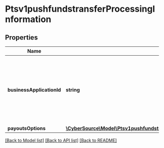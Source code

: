 # Ptsv1pushfundstransferProcessingInformation

## Properties
Name | Type | Description | Notes
------------ | ------------- | ------------- | -------------
**businessApplicationId** | **string** | Payouts transaction type.  Business Application ID: - &#x60;PP&#x60;: Person to person. - &#x60;FD&#x60;: Funds disbursement (general) | [optional] 
**payoutsOptions** | [**\CyberSource\Model\Ptsv1pushfundstransferProcessingInformationPayoutsOptions**](Ptsv1pushfundstransferProcessingInformationPayoutsOptions.md) |  | [optional] 

[[Back to Model list]](../README.md#documentation-for-models) [[Back to API list]](../README.md#documentation-for-api-endpoints) [[Back to README]](../README.md)


